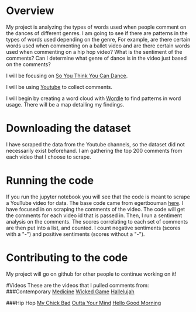 # Overview

My project is analyzing the types of words used when people comment on the dances of different genres. I am going to see if there are patterns in the types of words used depending on the genre, For example, are there certain words used when commenting on a ballet video and are there certain words used when commenting on a hip hop video? What is the sentiment of the comments? Can I determine what genre of dance is in the video just based on the comments? 

I will be focusing on [So You Think You Can Dance](https://www.fox.com/so-you-think-you-can-dance).

I will be using [Youtube](http://youtube.com) to collect comments.

I will begin by creating a word cloud with [Wordle](http://www.wordle.net) to find patterns in word usage. There will be a map detailing my findings. 

# Downloading the dataset
I have scraped the data from the Youtube channels, so the dataset did not necessarily exist beforehand. I am gathering the top 200 comments from each video that I choose to scrape.

# Running the code
If you run the jupyter notebook you will see that the code is meant to scrape a YouTube video for data. The base code came from egertbouman [here](https://github.com/egbertbouman/youtube-comment-downloader/blob/master/downloader.py). I have focused in on scraping the comments of the video. The code will get the comments for each video id that is passed in. Then, I run a sentiment analysis on the comments. The scores correlating to each set of comments are then put into a list, and counted. I count negative sentiments (scores with a "-") and positive sentiments (scores without a "-").

# Contributing to the code
My project will go on github for other people to continue working on it!

#Videos
These are the videos that I pulled comments from:
###Contemporary
[Medicine](https://www.youtube.com/watch?v=RQ11mwgbReE) 
[Wicked Game](https://www.youtube.com/watch?v=khvcCpoFszM)
[Hallelujah](https://www.youtube.com/watch?v=G8u8xPLar-E)

###Hip Hop
[My Chick Bad](https://www.youtube.com/watch?v=hATakt0zOzg)
[Outta Your Mind](https://www.youtube.com/watch?v=TLtSfYX8tJk)
[Hello Good Morning](https://www.youtube.com/watch?v=tCb_UOakEQI)